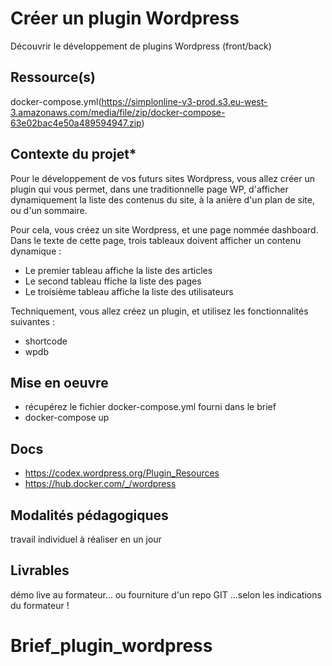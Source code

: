 # Créer un plugin Wordpress

Découvrir le développement de plugins Wordpress (front/back)

## Ressource(s)

docker-compose.yml(https://simplonline-v3-prod.s3.eu-west-3.amazonaws.com/media/file/zip/docker-compose-63e02bac4e50a489594947.zip)

## Contexte du projet*

Pour le développement de vos futurs sites Wordpress, vous allez créer un plugin qui vous permet, dans une traditionnelle page WP, d'afficher dynamiquement la liste des contenus du site, à la anière d'un plan de site, ou d'un sommaire.

Pour cela, vous créez un site Wordpress, et une page nommée dashboard. Dans le texte de cette page, trois tableaux doivent afficher un contenu dynamique :

-	Le premier tableau affiche la liste des articles
-	Le second tableau ffiche la liste des pages
-	Le troisième tableau affiche la liste des utilisateurs
​

Techniquement, vous allez créez un plugin, et utilisez les fonctionnalités suivantes :

-	shortcode
-	wpdb

## Mise en oeuvre

-	récupérez le fichier docker-compose.yml fourni dans le brief
-	docker-compose up

## Docs

-	https://codex.wordpress.org/Plugin_Resources
-	https://hub.docker.com/_/wordpress

## Modalités pédagogiques

travail individuel à réaliser en un jour

## Livrables

démo live au formateur...
ou fourniture d'un repo GIT
...selon les indications du formateur !
# Brief_plugin_wordpress
